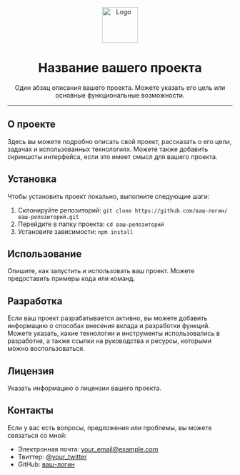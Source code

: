 <p align="center">
  <img src="https://your-image-url.com/your-logo.png" alt="Logo" width="80" height="80">
</p>

<h1 align="center">Название вашего проекта</h1>

<p align="center">
  Один абзац описания вашего проекта. Можете указать его цель или основные функциональные возможности.
</p>

<hr>

## О проекте

Здесь вы можете подробно описать свой проект, рассказать о его цели, задачах и использованных технологиях. Можете также добавить скриншоты интерфейса, если это имеет смысл для вашего проекта.

## Установка

Чтобы установить проект локально, выполните следующие шаги:

1. Склонируйте репозиторий: `git clone https://github.com/ваш-логин/ваш-репозиторий.git`
2. Перейдите в папку проекта: `cd ваш-репозиторий`
3. Установите зависимости: `npm install`

## Использование

Опишите, как запустить и использовать ваш проект. Можете предоставить примеры кода или команд.

## Разработка

Если ваш проект разрабатывается активно, вы можете добавить информацию о способах внесения вклада и разработки функций. Можете указать, какие технологии и инструменты использовались в разработке, а также ссылки на руководства и ресурсы, которыми можно воспользоваться.

## Лицензия

Указать информацию о лицензии вашего проекта.

## Контакты

Если у вас есть вопросы, предложения или проблемы, вы можете связаться со мной:
- Электронная почта: your_email@example.com
- Твиттер: [@your_twitter](https://twitter.com/your_twitter)
- GitHub: [ваш-логин](https://github.com/ваш-логин)
